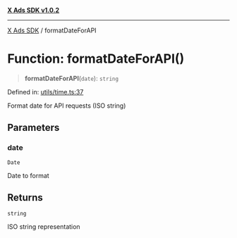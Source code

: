 [**X Ads SDK v1.0.2**](../README.md)

***

[X Ads SDK](../globals.md) / formatDateForAPI

# Function: formatDateForAPI()

> **formatDateForAPI**(`date`): `string`

Defined in: [utils/time.ts:37](https://github.com/kage1020/x-ads-sdk/blob/main/src/utils/time.ts#L37)

Format date for API requests (ISO string)

## Parameters

### date

`Date`

Date to format

## Returns

`string`

ISO string representation
